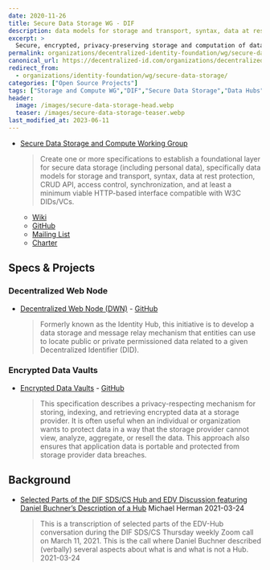 ```yaml
---
date: 2020-11-26
title: Secure Data Storage WG - DIF 
description: data models for storage and transport, syntax, data at rest protection, CRUD API, access control, synchronization, and at least a minimum viable HTTP-based interface compatible with W3C DIDs/VCs.
excerpt: >
  Secure, encrypted, privacy-preserving storage and computation of data is a critical component of decentralized identity systems. As with identifiers and names must be self-sovereign to the owning entity, a user's identity data must remain private, only accessible to the entities they allow. DIF members are actively developing specs and reference implementations for provider-agnostic, run-anywhere solutions that provides these features.
permalink: organizations/decentralized-identity-foundation/wg/secure-data-storage/
canonical_url: https://decentralized-id.com/organizations/decentralized-identity-foundation/wg/secure-data-storage/
redirect_from: 
  - organizations/identity-foundation/wg/secure-data-storage/
categories: ["Open Source Projects"]
tags: ["Storage and Compute WG","DIF","Secure Data Storage","Data Hubs","W3C","Encrypted Data Vaults"]
header:
  image: /images/secure-data-storage-head.webp
  teaser: /images/secure-data-storage-teaser.webp
last_modified_at: 2023-06-11
---
```


* [Secure Data Storage and Compute Working Group](https://identity.foundation/working-groups/secure-data-storage.html)
  > Create one or more specifications to establish a foundational layer for secure data storage (including personal data), specifically data models for storage and transport, syntax, data at rest protection, CRUD API, access control, synchronization, and at least a minimum viable HTTP-based interface compatible with W3C DIDs/VCs.
    - [Wiki](https://dif.groups.io/g/sds-wg/wiki) 
	- [GitHub](https://github.com/decentralized-identity?q=wg-sds)
    - [Mailing List](https://dif.groups.io/g/sds-wg/wiki/home)
    - [Charter](https://github.com/decentralized-identity/org/blob/master/Org%20documents/WG%20documents/DIF_SDS_WG_charter_v1.pdf)
  
## Specs & Projects
### Decentralized Web Node
* [Decentralized Web Node (DWN)](https://identity.foundation/decentralized-web-node/spec) - [GitHub](https://github.com/decentralized-identity/decentralized-web-node)
  > Formerly known as the Identity Hub, this initiative is to develop a data storage and message relay mechanism that entities can use to locate public or private permissioned data related to a given Decentralized Identifier (DID).

### Encrypted Data Vaults   
* [Encrypted Data Vaults](https://identity.foundation/edv-spec/) - [GitHub](https://github.com/decentralized-identity/edv-spec/)
  > This specification describes a privacy-respecting mechanism for storing, indexing, and retrieving encrypted data at a storage provider. It is often useful when an individual or organization wants to protect data in a way that the storage provider cannot view, analyze, aggregate, or resell the data. This approach also ensures that application data is portable and protected from storage provider data breaches.

## Background

* [Selected Parts of the DIF SDS/CS Hub and EDV Discussion featuring Daniel Buchner’s Description of a Hub](https://hyperonomy.com/2021/03/24/transcription-of-selected-parts-of-the-dif-sds-cs-march-11-2021-zoom-call-hub-and-edv-discussion-featuring-daniel-buchners-description-of-a-hub/) Michael Herman 2021-03-24
  > This is a transcription of selected parts of the EDV-Hub conversation during the DIF SDS/CS Thursday weekly Zoom call on March 11, 2021. This is the call where Daniel Buchner described (verbally) several aspects about what is and what is not a Hub. 2021-03-24
